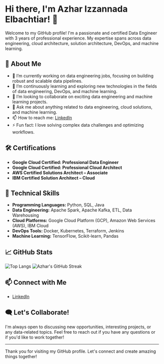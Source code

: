 # Hi there, I'm Azhar Izzannada Elbachtiar! 👋

Welcome to my GitHub profile! I'm a passionate and certified Data Engineer with 3 years of professional experience. My expertise spans across data engineering, cloud architecture, solution architecture, DevOps, and machine learning.

## 🚀 About Me

- 🔭 I’m currently working on data engineering jobs, focusing on building robust and scalable data pipelines.
- 🌱 I’m continuously learning and exploring new technologies in the fields of data engineering, DevOps, and machine learning.
- 👯 I’m looking to collaborate on exciting data engineering and machine learning projects.
- 💬 Ask me about anything related to data engineering, cloud solutions, and machine learning.
- 📫 How to reach me: [LinkedIn](https://www.linkedin.com/in/azharizz/)
- ⚡ Fun fact: I love solving complex data challenges and optimizing workflows.

## 🛠️ Certifications

- **Google Cloud Certified: Professional Data Engineer**
- **Google Cloud Certified: Professional Cloud Architect**
- **AWS Certified Solutions Architect – Associate**
- **IBM Certified Solution Architect – Cloud**

## 💼 Technical Skills

- **Programming Languages:** Python, SQL, Java
- **Data Engineering:** Apache Spark, Apache Kafka, ETL, Data Warehousing
- **Cloud Platforms:** Google Cloud Platform (GCP), Amazon Web Services (AWS), IBM Cloud
- **DevOps Tools:** Docker, Kubernetes, Terraform, Jenkins
- **Machine Learning:** TensorFlow, Scikit-learn, Pandas

## 📈 GitHub Stats

![Top Langs](https://github-readme-stats.vercel.app/api/top-langs/?username=azharizz&layout=compact&theme=algolia)
![Azhar's GitHub Streak](https://github-readme-streak-stats.herokuapp.com/?user=azharizz&theme=dark&hide_border=true)


## 📫 Connect with Me

- [LinkedIn](https://www.linkedin.com/in/azharizz/)

## 🗨️ Let's Collaborate!

I'm always open to discussing new opportunities, interesting projects, or any data-related topics. Feel free to reach out if you have any questions or if you'd like to work together!

---

Thank you for visiting my GitHub profile. Let's connect and create amazing things together!
